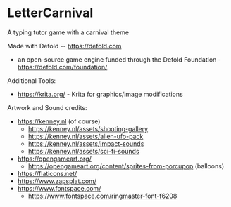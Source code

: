 # LetterCarnival
A typing tutor game with a carnival theme

Made with Defold -- https://defold.com
* an open-source game engine funded through the Defold Foundation - https://defold.com/foundation/

Additional Tools:
* https://krita.org/ - Krita for graphics/image modifications

Artwork and Sound credits:
* https://kenney.nl  (of course)
  * https://kenney.nl/assets/shooting-gallery
  * https://kenney.nl/assets/alien-ufo-pack
  * https://kenney.nl/assets/impact-sounds
  * https://kenney.nl/assets/sci-fi-sounds
* https://opengameart.org/
  * https://opengameart.org/content/sprites-from-porcupop  (balloons)
* https://flaticons.net/
* https://www.zapsplat.com/
* https://www.fontspace.com/
  * https://www.fontspace.com/ringmaster-font-f6208

